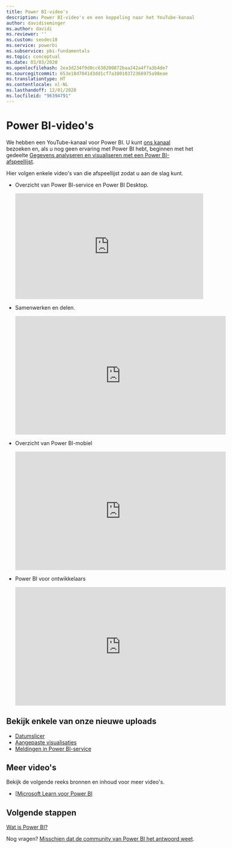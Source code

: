 ```yaml
---
title: Power BI-video's
description: Power BI-video's en een koppeling naar het YouTube-kanaal.
author: davidiseminger
ms.author: davidi
ms.reviewer: ''
ms.custom: seodec18
ms.service: powerbi
ms.subservice: pbi-fundamentals
ms.topic: conceptual
ms.date: 03/03/2020
ms.openlocfilehash: 2ea3d234f9d0cc630200872baa242a4f7a3b4de7
ms.sourcegitcommit: 653e18d7041d3dd1cf7a38010372366975a98eae
ms.translationtype: HT
ms.contentlocale: nl-NL
ms.lasthandoff: 12/01/2020
ms.locfileid: "96394791"
---
```

# <a name="power-bi-videos"></a>Power BI-video's
We hebben een YouTube-kanaal voor Power BI. U kunt [ons kanaal](https://www.youtube.com/user/mspowerbi/videos) bezoeken en, als u nog geen ervaring met Power BI hebt, beginnen met het gedeelte [Gegevens analyseren en visualiseren met een Power BI-afspeellijst](https://www.youtube.com/playlist?list=PL1N57mwBHtN0JFoKSR0n-tBkUJHeMP2cP).

Hier volgen enkele video's van die afspeellijst zodat u aan de slag kunt.

* Overzicht van Power BI-service en Power BI Desktop.
  
  <iframe width="500" height="281" src="https://www.youtube.com/embed/l2wy4XgQIu0" frameborder="0" allowfullscreen></iframe>
* Samenwerken en delen.
  
  <iframe width="560" height="315" src="https://www.youtube.com/embed/5DABLeJzQYM" frameborder="0" allow="autoplay; encrypted-media" allowfullscreen></iframe>
* Overzicht van Power BI-mobiel
  
  <iframe width="560" height="315" src="https://www.youtube.com/embed/07uBWhaCo78" frameborder="0" allow="autoplay; encrypted-media" allowfullscreen></iframe>

* Power BI voor ontwikkelaars
  <iframe width="560" height="315" src="https://www.youtube.com/embed/47uXJW1GIUY" frameborder="0" allow="autoplay; encrypted-media" allowfullscreen></iframe>  

## <a name="watch-some-of-our-new-uploads"></a>Bekijk enkele van onze nieuwe uploads
* [Datumslicer](https://youtu.be/V7i82ZZm0vw)
* [Aangepaste visualisaties](https://youtu.be/d-rXAJ3_uAo)
* [Meldingen in Power BI-service](https://youtu.be/JbL2-HJ8clE)

## <a name="more-videos"></a>Meer video's
Bekijk de volgende reeks bronnen en inhoud voor meer video's.

* [[Microsoft Learn voor Power BI](/learn/powerplatform/power-bi?WT.mc_id=powerbi_landingpage-docs-link)

## <a name="next-steps"></a>Volgende stappen
[Wat is Power BI?](power-bi-overview.md)

Nog vragen? [Misschien dat de community van Power BI het antwoord weet](https://community.powerbi.com/).